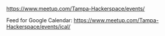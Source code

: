 <https://www.meetup.com/Tampa-Hackerspace/events/>

Feed for Google Calendar:
<https://www.meetup.com/Tampa-Hackerspace/events/ical/>
